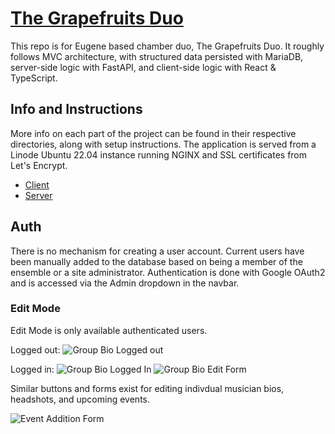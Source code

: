 # [The Grapefruits Duo](https://thegrapefruitsduo.com/)

This repo is for Eugene based chamber duo, The Grapefruits Duo. It roughly follows MVC architecture, with structured data persisted with MariaDB, server-side logic with FastAPI, and client-side logic with React & TypeScript.

## Info and Instructions

More info on each part of the project can be found in their respective directories, along with setup instructions. The application is served from a Linode Ubuntu 22.04 instance running NGINX and SSL certificates from Let's Encrypt.

- [Client](https://github.com/ljensen505/TheGrapefruitsDuo/tree/main/client)
- [Server](https://github.com/ljensen505/TheGrapefruitsDuo/tree/main/server)

## Auth

There is no mechanism for creating a user account. Current users have been manually added to the database based on being a member of the ensemble or a site administrator. Authentication is done with Google OAuth2 and is accessed via the Admin dropdown in the navbar.

### Edit Mode

Edit Mode is only available authenticated users.

Logged out:
![Group Bio Logged out](https://res.cloudinary.com/dreftv0ue/image/upload/v1716766796/Screenshot_from_2024-05-26_16-37-60_hethrg.png "Logged out")

Logged in:
![Group Bio Logged In](https://res.cloudinary.com/dreftv0ue/image/upload/v1716766768/Screenshot_from_2024-05-26_16-37-17_rxsd84.png "Logged in")
![Group Bio Edit Form](https://res.cloudinary.com/dreftv0ue/image/upload/v1716767454/Screenshot_from_2024-05-26_16-50-41_rahdzn.png "Edit Form")

Similar buttons and forms exist for editing indivdual musician bios, headshots, and upcoming events.

![Event Addition Form](https://res.cloudinary.com/dreftv0ue/image/upload/v1716767722/Screenshot_from_2024-05-26_16-54-45_ow0kne.png "Event Addition Form")
